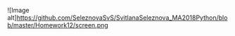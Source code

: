 ![Image alt]https://github.com/SeleznovaSvS/SvitlanaSeleznova_MA2018Python/blob/master/Homework12/screen.png
